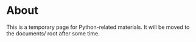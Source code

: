 # About

This is a temporary page for Python-related materials. It will be moved to the documents/ root after some time.
